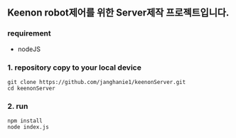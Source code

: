 ## Keenon robot제어를 위한 Server제작 프로젝트입니다.

### requirement
* nodeJS

### 1. repository copy to your local device

```
git clone https://github.com/janghanie1/keenonServer.git
cd keenonServer
```

### 2. run

```
npm install
node index.js
```



